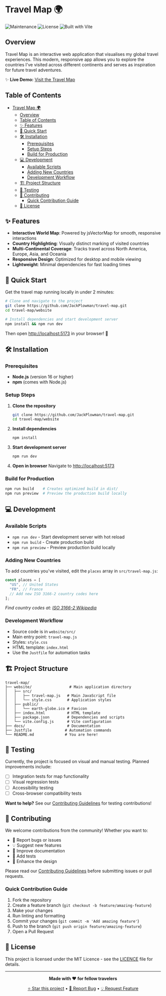 # Travel Map 🌍

![Maintenance](https://img.shields.io/badge/Maintenance-8A2BE2?style=for-the-badge&color=19e650&label=Status)
![License](https://img.shields.io/badge/license-MIT-blue.svg)
![Built with Vite](https://img.shields.io/badge/Built%20with-Vite-646CFF.svg?logo=vite)

## Overview

Travel Map is an interactive web application that visualises my global travel experiences. This modern, responsive app allows you to explore the countries I've visited across different continents and serves as inspiration for future travel adventures.

✨ **Live Demo:** [Visit the Travel Map](https://jackplowman.github.io/travel-map/)

## Table of Contents

- [Travel Map 🌍](#travel-map-)
  - [Overview](#overview)
  - [Table of Contents](#table-of-contents)
  - [✨ Features](#-features)
  - [🚀 Quick Start](#-quick-start)
  - [🛠️ Installation](#️-installation)
    - [Prerequisites](#prerequisites)
    - [Setup Steps](#setup-steps)
    - [Build for Production](#build-for-production)
  - [💻 Development](#-development)
    - [Available Scripts](#available-scripts)
    - [Adding New Countries](#adding-new-countries)
    - [Development Workflow](#development-workflow)
  - [🏗️ Project Structure](#️-project-structure)
  - [🧪 Testing](#-testing)
  - [🤝 Contributing](#-contributing)
    - [Quick Contribution Guide](#quick-contribution-guide)
  - [📄 License](#-license)

## ✨ Features

- **Interactive World Map**: Powered by jsVectorMap for smooth, responsive interactions
- **Country Highlighting**: Visually distinct marking of visited countries
- **Multi-Continental Coverage**: Tracks travel across North America, Europe, Asia, and Oceania
- **Responsive Design**: Optimized for desktop and mobile viewing
- **Lightweight**: Minimal dependencies for fast loading times

## 🚀 Quick Start

Get the travel map running locally in under 2 minutes:

```bash
# Clone and navigate to the project
git clone https://github.com/JackPlowman/travel-map.git
cd travel-map/website

# Install dependencies and start development server
npm install && npm run dev
```

Then open [http://localhost:5173](http://localhost:5173) in your browser! 🎉

## 🛠️ Installation

### Prerequisites

- **Node.js** (version 16 or higher)
- **npm** (comes with Node.js)

### Setup Steps

1. **Clone the repository**

   ```bash
   git clone https://github.com/JackPlowman/travel-map.git
   cd travel-map/website
   ```

2. **Install dependencies**

   ```bash
   npm install
   ```

3. **Start development server**

   ```bash
   npm run dev
   ```

4. **Open in browser**
   Navigate to [http://localhost:5173](http://localhost:5173)

### Build for Production

```bash
npm run build    # Creates optimized build in dist/
npm run preview  # Preview the production build locally
```

## 💻 Development

### Available Scripts

- `npm run dev` - Start development server with hot reload
- `npm run build` - Create production build
- `npm run preview` - Preview production build locally

### Adding New Countries

To add countries you've visited, edit the `places` array in `src/travel-map.js`:

```javascript
const places = [
  "US", // United States
  "FR", // France
  // Add new ISO 3166-2 country codes here
];
```

_Find country codes at: [ISO 3166-2 Wikipedia](https://en.wikipedia.org/wiki/ISO_3166-2)_

### Development Workflow

- Source code is in `website/src/`
- Main entry point: `travel-map.js`
- Styles: `style.css`
- HTML template: `index.html`
- Use the `Justfile` for automation tasks

## 🏗️ Project Structure

```text
travel-map/
├── website/                 # Main application directory
│   ├── src/
│   │   ├── travel-map.js   # Main JavaScript file
│   │   └── style.css       # Application styles
│   ├── public/
│   │   └── earth-globe.ico # Favicon
│   ├── index.html          # HTML template
│   ├── package.json        # Dependencies and scripts
│   └── vite.config.js      # Vite configuration
├── docs/                   # Documentation
├── Justfile               # Automation commands
└── README.md              # You are here!
```

## 🧪 Testing

Currently, the project is focused on visual and manual testing. Planned improvements include:

- [ ] Integration tests for map functionality
- [ ] Visual regression tests
- [ ] Accessibility testing
- [ ] Cross-browser compatibility tests

**Want to help?** See our [Contributing Guidelines](docs/CONTRIBUTING.md) for testing contributions!

## 🤝 Contributing

We welcome contributions from the community! Whether you want to:

- 🐛 Report bugs or issues
- 💡 Suggest new features
- 📝 Improve documentation
- 🧪 Add tests
- 🎨 Enhance the design

Please read our [Contributing Guidelines](docs/CONTRIBUTING.md) before submitting issues or pull requests.

### Quick Contribution Guide

1. Fork the repository
2. Create a feature branch (`git checkout -b feature/amazing-feature`)
3. Make your changes
4. Run linting and formatting
5. Commit your changes (`git commit -m 'Add amazing feature'`)
6. Push to the branch (`git push origin feature/amazing-feature`)
7. Open a Pull Request

## 📄 License

This project is licensed under the MIT Licence - see the [LICENCE](LICENCE) file for details.

---

<div align="center">

**Made with ❤️ for fellow travelers**

[⭐ Star this project](https://github.com/JackPlowman/travel-map) • [🐛 Report Bug](https://github.com/JackPlowman/travel-map/issues) • [💡 Request Feature](https://github.com/JackPlowman/travel-map/issues)

</div>
